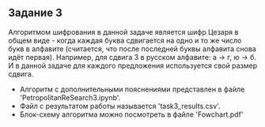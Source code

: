 ## Задание 3  
Алгоритмом шифрования в данной задаче является шифр Цезаря в общем виде - когда каждая буква сдвигается на одно и то же число букв в алфавите (считается, что после последней буквы алфавита снова идёт первая). Например, для сдвига 3 в русском алфавите: а $\to$ г, ю $\to$ б.  
И в данной задаче для каждого предложения используется свой размер сдвига.  
- Алгоритм с дополнительными пояснениями представлен в файле 'PetropolitanReSearch3.ipynb'.  
- Файл с результатом работы называется 'task3_results.csv'.  
- Блок-схему алгоритма можно посмотреть в файле 'Fowchart.pdf'
